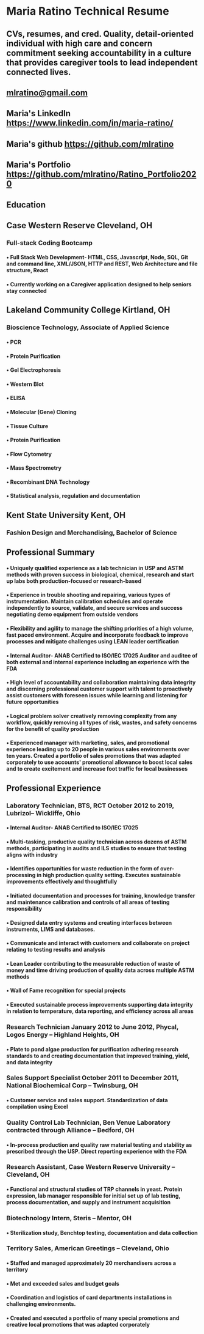 # Maria Ratino Technical Resume

## CVs, resumes, and cred. Quality, detail-oriented individual with high care and concern commitment seeking accountability in a culture that provides caregiver tools to lead independent connected lives.

## mlratino@gmail.com       
## Maria's LinkedIn https://www.linkedin.com/in/maria-ratino/       
## Maria's github https://github.com/mlratino    
## Maria's Portfolio https://github.com/mlratino/Ratino_Portfolio2020



## Education

## Case Western Reserve Cleveland, OH
### Full-stack Coding Bootcamp

#### •	Full Stack Web Development- HTML, CSS, Javascript, Node, SQL, Git and command line, XML/JSON, HTTP and REST, Web Architecture and file structure, React
#### •	Currently working on a Caregiver application designed to help seniors stay connected

## Lakeland Community College Kirtland, OH
### Bioscience Technology, Associate of Applied Science

#### •	PCR
#### •	Protein Purification
#### •	Gel Electrophoresis
#### •	Western Blot
#### •	ELISA
#### •	Molecular (Gene) Cloning
#### •	Tissue Culture
#### •	Protein Purification
#### •	Flow Cytometry
#### •	Mass Spectrometry
#### •	Recombinant DNA Technology
#### •	Statistical analysis, regulation and documentation

## Kent State University Kent, OH
### Fashion Design and Merchandising, Bachelor of Science


## Professional Summary

#### •	Uniquely qualified experience as a lab technician in USP and ASTM methods with proven success in biological, chemical, research and start up labs both production-focused or research-based
#### •	Experience in trouble shooting and repairing, various types of instrumentation. Maintain calibration schedules and operate independently to source, validate, and secure services and success negotiating demo equipment from outside vendors
#### •	Flexibility and agility to manage the shifting priorities of a high volume, fast paced environment. Acquire and incorporate feedback to improve processes and mitigate challenges using LEAN leader certification
#### •	Internal Auditor- ANAB Certified to ISO/IEC 17025 Auditor and auditee of both external and internal experience including an experience with the FDA
#### •	High level of accountability and collaboration maintaining data integrity and discerning professional customer support with talent to proactively assist customers with foreseen issues while learning and listening for future opportunities
#### •	Logical problem solver creatively removing complexity from any workflow, quickly removing all types of risk, wastes, and safety concerns for the benefit of quality production
#### •	Experienced manager with marketing, sales, and promotional experience leading up to 20 people in various sales environments over ten years. Created a portfolio of sales promotions that was adapted corporately to use accounts' promotional allowance to boost local sales and to create excitement and increase foot traffic for local businesses


## Professional Experience

### Laboratory Technician, BTS, RCT October 2012 to 2019,  Lubrizol– Wickliffe, Ohio
#### •	Internal Auditor- ANAB Certified to ISO/IEC 17025 

#### •	Multi-tasking, productive quality technician across dozens of ASTM methods, participating in audits and ILS studies to ensure that testing aligns with industry

#### •	Identifies opportunities for waste reduction in the form of over-processing in high production quality setting. Executes sustainable improvements effectively and thoughtfully

#### •	Initiated documentation and processes for training, knowledge transfer and maintenance calibration and controls of all areas of testing responsibility
#### •	Designed data entry systems and creating interfaces between instruments, LIMS and databases. 

#### •	Communicate and interact with customers and collaborate on project relating to testing results and analysis

#### •	Lean Leader contributing to the measurable reduction of waste of money and time driving production of quality data across multiple ASTM methods

#### •	Wall of Fame recognition for special projects

#### •	Executed sustainable process improvements supporting data integrity in relation to temperature, data reporting, and efficiency across all areas 

### Research Technician January 2012 to June 2012, Phycal, Logos Energy – Highland Heights, OH
#### • Plate to pond algae production for purification adhering research standards to and creating documentation that improved training, yield, and data integrity


### Sales Support Specialist October 2011 to December 2011, National Biochemical Corp – Twinsburg, OH
#### • Customer service and sales support. Standardization of data compilation using Excel

### Quality Control Lab Technician, Ben Venue Laboratory contracted through Alliance – Bedford, OH
#### • In-process production and quality raw material testing and stability as prescribed through the USP. Direct reporting experience with the FDA

### Research Assistant, Case Western Reserve University – Cleveland, OH
#### • Functional and structural studies of TRP channels in yeast. Protein expression, lab manager responsible for initial set up of lab testing, process documentation, and supply and instrument acquisition

### Biotechnology Intern, Steris – Mentor, OH
#### • Sterilization study, Benchtop testing, documentation and data collection

### Territory Sales, American Greetings – Cleveland, Ohio
#### • Staffed and managed approximately 20 merchandisers across a territory 
#### • Met and exceeded sales and budget goals 
#### • Coordination and logistics of card departments installations in challenging environments. 
#### •  Created and executed a portfolio of many special promotions and creative local promotions that was adapted corporately

